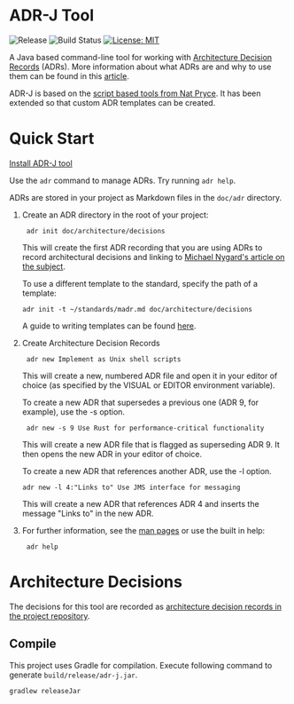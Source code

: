
# ADR-J Tool
![Release](https://img.shields.io/github/v/release/adoble/adr-j)
![Build Status](https://github.com/adoble/adr-j/actions/workflows/gradle.yml/badge.svg)
[![License: MIT](https://img.shields.io/badge/License-MIT-yellow.svg)](https://opensource.org/licenses/MIT)


A Java based command-line tool for working with [Architecture Decision Records][ADRs] (ADRs). More information about what ADRs are and why to use them can be found in this [article](https://adr.github.io/).

ADR-J is based on the [script based tools from Nat Pryce](https://github.com/npryce/adr-tools). It has been extended so that custom ADR templates can be created.

# Quick Start

[Install ADR-J tool](./doc/usage/INSTALL.md)

Use the `adr` command to manage ADRs.  Try running `adr help`.

ADRs are stored in your project as Markdown files in the `doc/adr` directory.


1. Create an ADR directory in the root of your project:

        adr init doc/architecture/decisions

    This will create the first ADR recording that you are using ADRs
    to record architectural decisions and linking to
    [Michael Nygard's article on the subject][ADRs].

    To use a different template to the standard, specify the path of a template:

       adr init -t ~/standards/madr.md doc/architecture/decisions

    A guide to writing templates can be found [here](./doc/usage/Writing_Templates.md).

2. Create Architecture Decision Records

        adr new Implement as Unix shell scripts

    This will create a new, numbered ADR file and open it in your
    editor of choice (as specified by the VISUAL or EDITOR environment
    variable).

    To create a new ADR that supersedes a previous one (ADR 9, for example),
    use the -s option.

        adr new -s 9 Use Rust for performance-critical functionality

    This will create a new ADR file that is flagged as superseding
    ADR 9.  It then opens the new ADR in your
    editor of choice.

    To create a new ADR that references another ADR, use the -l option.

       adr new -l 4:"Links to" Use JMS interface for messaging

   This will create a new ADR that references ADR 4 and inserts the message
   "Links to" in the new ADR.  

3. For further information, see the [man pages](doc/man/adr.md) or use the built in help:

        adr help



# Architecture Decisions

The decisions for this tool are recorded as [architecture decision records in the project repository](doc/adr/).

Compile
-------

This project uses Gradle for compilation. Execute following command to generate `build/release/adr-j.jar`.

    gradlew releaseJar

[ADRs]: http://thinkrelevance.com/blog/2011/11/15/documenting-architecture-decisions
